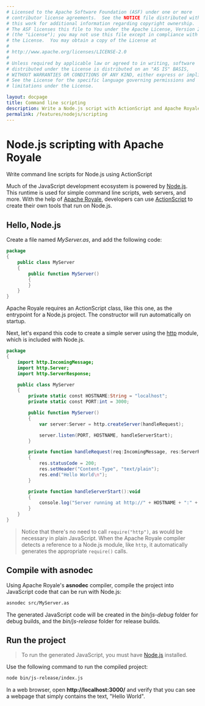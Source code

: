 ```yaml
---
# Licensed to the Apache Software Foundation (ASF) under one or more
# contributor license agreements.  See the NOTICE file distributed with
# this work for additional information regarding copyright ownership.
# The ASF licenses this file to You under the Apache License, Version 2.0
# (the "License"); you may not use this file except in compliance with
# the License.  You may obtain a copy of the License at
# 
# http://www.apache.org/licenses/LICENSE-2.0
# 
# Unless required by applicable law or agreed to in writing, software
# distributed under the License is distributed on an "AS IS" BASIS,
# WITHOUT WARRANTIES OR CONDITIONS OF ANY KIND, either express or implied.
# See the License for the specific language governing permissions and
# limitations under the License.

layout: docpage
title: Command line scripting
description: Write a Node.js script with ActionScript and Apache Royale
permalink: /features/nodejs/scripting
---
```


# Node.js scripting with Apache Royale

Write command line scripts for Node.js using ActionScript

Much of the JavaScript development ecosystem is powered by [Node.js](https://nodejs.org/). This runtime is used for simple command line scripts, web servers, and more. With the help of [Apache Royale](https://royale.apache.org/), developers can use [ActionScript](features/as3) to create their own tools that run on Node.js.

## Hello, Node.js

Create a file named *MyServer.as*, and add the following code:

```actionscript
package
{
    public class MyServer
    {
        public function MyServer()
        {
        }
    }
}
```

Apache Royale requires an ActionScript class, like this one, as the entrypoint for a Node.js project. The constructor will run automatically on startup.

Next, let's expand this code to create a simple server using the [http](https://nodejs.org/api/http.html) module, which is included with Node.js.

```actionscript
package
{
    import http.IncomingMessage;
    import http.Server;
    import http.ServerResponse;

    public class MyServer
    {
        private static const HOSTNAME:String = "localhost";
        private static const PORT:int = 3000;

        public function MyServer()
        {
            var server:Server = http.createServer(handleRequest);

            server.listen(PORT, HOSTNAME, handleServerStart);
        }

        private function handleRequest(req:IncomingMessage, res:ServerResponse):void
        {
            res.statusCode = 200;
            res.setHeader("Content-Type", "text/plain");
            res.end("Hello World\n");
        }

        private function handleServerStart():void
        {
            console.log("Server running at http://" + HOSTNAME + ":" + PORT + "/");
        }
    }
}
```

> Notice that there's no need to call `require("http")`, as would be necessary in plain JavaScript. When the Apache Royale compiler detects a reference to a Node.js module, like `http`, it automatically generates the appropriate `require()` calls.

## Compile with asnodec

Using Apache Royale's **asnodec** compiler, compile the project into JavaScript code that can be run with Node.js:

```sh
asnodec src/MyServer.as
```

The generated JavaScript code will be created in the *bin/js-debug* folder for debug builds, and the *bin/js-release* folder for release builds.

## Run the project

> To run the generated JavaScript, you must have [Node.js](https://nodejs.org/) installed.

Use the following command to run the compiled project:

```sh
node bin/js-release/index.js
```

In a web browser, open **http://localhost:3000/** and verify that you can see a webpage that simply contains the text, "Hello World".